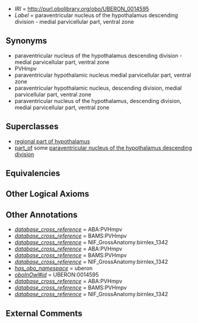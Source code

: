  * *IRI* = http://purl.obolibrary.org/obo/UBERON_0014595
 * *Label* = paraventricular nucleus of the hypothalamus descending division - medial parvicellular part, ventral zone

## Synonyms

 * paraventricular nucleus of the hypothalamus descending division - medial parvicellular part, ventral zone
 * PVHmpv
 * paraventricular hypothalamic nucleus medial parvicellular part, ventral zone
 * paraventricular hypothalamic nucleus, descending division, medial parvicellular part, ventral zone
 * paraventricular nucleus of the hypothalamus, descending division, medial parvicellular part, ventral zone

## Superclasses

 * [regional part of hypothalamus](../../UBERON/48/UBERON_0003048.md)
 * [part_of](../../BFO/50/BFO_0000050.md) some [paraventricular nucleus of the hypothalamus descending division](../../UBERON/02/UBERON_0014602.md)

## Equivalencies


## Other Logical Axioms


## Other Annotations

 * *[database_cross_reference](../../ef/oboInOwl#hasDbXref.md)* = ABA:PVHmpv
 * *[database_cross_reference](../../ef/oboInOwl#hasDbXref.md)* = BAMS:PVHmpv
 * *[database_cross_reference](../../ef/oboInOwl#hasDbXref.md)* = NIF_GrossAnatomy:birnlex_1342
 * *[database_cross_reference](../../ef/oboInOwl#hasDbXref.md)* = ABA:PVHmpv
 * *[database_cross_reference](../../ef/oboInOwl#hasDbXref.md)* = BAMS:PVHmpv
 * *[database_cross_reference](../../ef/oboInOwl#hasDbXref.md)* = NIF_GrossAnatomy:birnlex_1342
 * *[has_obo_namespace](../../ce/oboInOwl#hasOBONamespace.md)* = uberon
 * *[oboInOwl#id](../../id/oboInOwl#id.md)* = UBERON:0014595
 * *[database_cross_reference](../../ef/oboInOwl#hasDbXref.md)* = ABA:PVHmpv
 * *[database_cross_reference](../../ef/oboInOwl#hasDbXref.md)* = BAMS:PVHmpv
 * *[database_cross_reference](../../ef/oboInOwl#hasDbXref.md)* = NIF_GrossAnatomy:birnlex_1342

## External Comments

